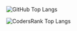 ![GitHub Top Langs](https://github-readme-stats.vercel.app/api/top-langs/?username=robence&layout=compact)

![CodersRank Top Langs ](https://cr-ss-service.azurewebsites.net/api/ScreenShot?widget=summary&username=robence)
